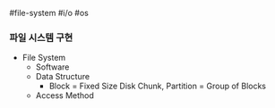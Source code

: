 #file-system #i/o #os 
### 파일 시스템 구현

* File System
	* Software
	* Data Structure
		* Block = Fixed Size Disk Chunk, Partition = Group of Blocks
	* Access Method